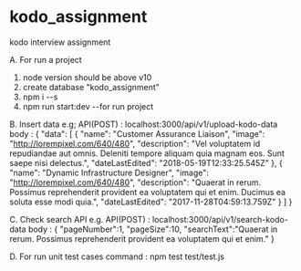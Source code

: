 # kodo_assignment
kodo interview assignment

A. For run a project 
   1. node version should be above v10
   2. create database "kodo_assignment"
   3. npm i --s
   4. npm run start:dev --for run project

B. Insert data 
        e.g;
        API(POST) : localhost:3000/api/v1/upload-kodo-data
        body : {
                "data": [
                    {
                        "name": "Customer Assurance Liaison",
                        "image": "http://lorempixel.com/640/480",
                        "description": "Vel voluptatem id repudiandae aut omnis. Deleniti tempore aliquam quia magnam eos. Sunt saepe nisi delectus.",
                        "dateLastEdited": "2018-05-19T12:33:25.545Z"
                    },
                    {
                        "name": "Dynamic Infrastructure Designer",
                        "image": "http://lorempixel.com/640/480",
                        "description": "Quaerat in rerum. Possimus reprehenderit provident ea voluptatem qui et enim. Ducimus ea soluta esse modi quia.",
                        "dateLastEdited": "2017-11-28T04:59:13.759Z"
                    }
                ]
        }

C. Check search API
      e.g. 
      API(POST) : localhost:3000/api/v1/search-kodo-data
      body : {
            "pageNumber":1, 
            "pageSize":10, 
            "searchText":"Quaerat in rerum. Possimus reprehenderit provident ea voluptatem qui et enim."
      }
    
D. For run unit test cases
     command : npm test test/test.js

